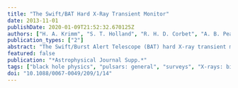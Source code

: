 ```yaml
---
title: "The Swift/BAT Hard X-Ray Transient Monitor"
date: 2013-11-01
publishDate: 2020-01-09T21:52:32.670125Z
authors: ["H. A. Krimm", "S. T. Holland", "R. H. D. Corbet", "A. B. Pearlman", "P. Romano", "J. A. Kennea", "J. S. Bloom", "S. D. Barthelmy", "W. H. Baumgartner", "J. R. Cummings", "N. Gehrels", "A. Y. Lien", "C. B. Markwardt", "D. M. Palmer", "T. Sakamoto", "M. Stamatikos", "T. N. Ukwatta"]
publication_types: ["2"]
abstract: "The Swift/Burst Alert Telescope (BAT) hard X-ray transient monitor provides near real-time coverage of the X-ray sky in the energy range 15-50 keV. The BAT observes 88% of the sky each day with a detection sensitivity of 5.3 mCrab for a full-day observation and a time resolution as fine as 64 s. The three main purposes of the monitor are (1) the discovery of new transient X-ray sources, (2) the detection of outbursts or other changes in the flux of known X-ray sources, and (3) the generation of light curves of more than 900 sources spanning over eight years. The primary interface for the BAT transient monitor is a public Web site. Between 2005 February 12 and 2013 April 30, 245 sources have been detected in the monitor, 146 of them persistent and 99 detected only in outburst. Among these sources, 17 were previously unknown and were discovered in the transient monitor. In this paper, we discuss the methodology and the data processing and filtering for the BAT transient monitor and review its sensitivity and exposure. We provide a summary of the source detections and classify them according to the variability of their light curves. Finally, we review all new BAT monitor discoveries. For the new sources that are previously unpublished, we present basic data analysis and interpretations."
featured: false
publication: "*Astrophysical Journal Supp.*"
tags: ["black hole physics", "pulsars: general", "surveys", "X-rays: binaries", "X-rays: general", "Astrophysics - High Energy Astrophysical Phenomena"]
doi: "10.1088/0067-0049/209/1/14"
---
```


